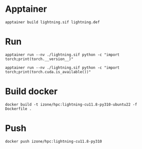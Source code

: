 # Apptainer
```
apptainer build lightning.sif lightning.def
```
# Run
```
apptainer run --nv ./lightning.sif python -c "import torch;print(torch.__version__)"

apptainer run --nv ./lightning.sif python -c "import torch;print(torch.cuda.is_available())"
```

# Build docker
```
docker build -t izone/hpc:lightning-cu11.8-py310-ubuntu22 -f Dockerfile .
```
# Push
```
docker push izone/hpc:lightning-cu11.8-py310
```

